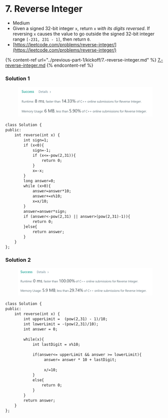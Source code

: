 # 7. Reverse Integer

* Medium
* Given a signed 32-bit integer `x`, return `x` _with its digits reversed_. If reversing `x` causes the value to go outside the signed 32-bit integer range `[-231, 231 - 1]`, then return `0`.
* [https://leetcode.com/problems/reverse-integer/](https://leetcode.com/problems/reverse-integer/)

{% content-ref url="../previous-part-1/kickoff/7.-reverse-integer.md" %}
[7.-reverse-integer.md](../previous-part-1/kickoff/7.-reverse-integer.md)
{% endcontent-ref %}

### Solution 1

<figure><img src="../.gitbook/assets/image (1).png" alt=""><figcaption></figcaption></figure>

```
class Solution {
public:
    int reverse(int x) {
        int sign=1;
        if (x<0){
            sign=-1;
            if (x<=-pow(2,31)){
                return 0;
            }
            x=-x;
        }
        long answer=0;
        while (x>0){
            answer=answer*10;
            answer+=x%10;
            x=x/10;
        }
        answer=answer*sign;
        if (answer<-pow(2,31) || answer>(pow(2,31)-1)){
            return 0;
        }else{
            return answer;
        }
    }
};
```

### Solution 2

<figure><img src="../.gitbook/assets/image (2).png" alt=""><figcaption></figcaption></figure>

```
class Solution {
public:
    int reverse(int x) {
        int upperLimit =  (pow(2,31) - 1)/10;
        int lowerLimit = -(pow(2,31)/10);
        int answer = 0;
  
        while(x){
            int lastDigit = x%10;
			
            if(answer<= upperLimit && answer >= lowerLimit){
                 answer= answer * 10 + lastDigit;
                 
                 x/=10;  
            }
            else{
                return 0;
            }            
        }
        return answer;
    }
};
```
